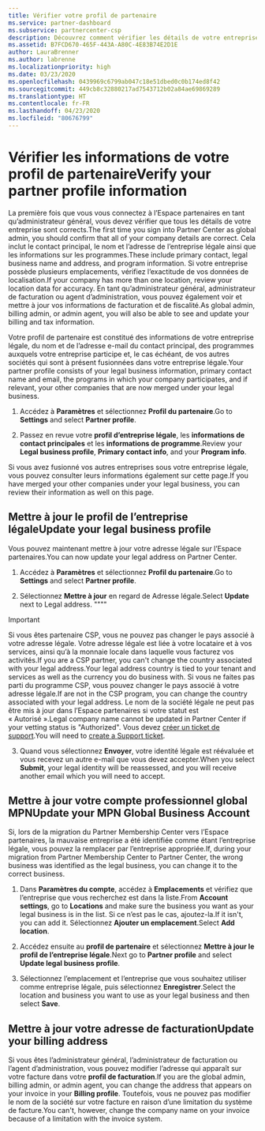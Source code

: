 ```yaml
---
title: Vérifier votre profil de partenaire
ms.service: partner-dashboard
ms.subservice: partnercenter-csp
description: Découvrez comment vérifier les détails de votre entreprise comme le contact principal, l’adresse et les informations sur les programmes. Vous pouvez aussi mettre à jour votre adresse légale et votre adresse de facturation.
ms.assetid: B7FCD670-465F-443A-A80C-4E83B74E2D1E
author: LauraBrenner
ms.author: labrenne
ms.localizationpriority: high
ms.date: 03/23/2020
ms.openlocfilehash: 0439969c6799ab047c18e51dbed0c0b174ed8f42
ms.sourcegitcommit: 449cb8c32880217ad7543712b02a84ae69869289
ms.translationtype: HT
ms.contentlocale: fr-FR
ms.lasthandoff: 04/23/2020
ms.locfileid: "80676799"
---
```

# <a name="verify-your-partner-profile-information"></a><span data-ttu-id="c5f14-104">Vérifier les informations de votre profil de partenaire</span><span class="sxs-lookup"><span data-stu-id="c5f14-104">Verify your partner profile information</span></span>

<span data-ttu-id="c5f14-105">La première fois que vous vous connectez à l’Espace partenaires en tant qu’administrateur général, vous devez vérifier que tous les détails de votre entreprise sont corrects.</span><span class="sxs-lookup"><span data-stu-id="c5f14-105">The first time you sign into Partner Center as global admin, you should confirm that all of your company details are correct.</span></span> <span data-ttu-id="c5f14-106">Cela inclut le contact principal, le nom et l’adresse de l’entreprise légale ainsi que les informations sur les programmes.</span><span class="sxs-lookup"><span data-stu-id="c5f14-106">These include primary contact, legal business name and address, and program information.</span></span> <span data-ttu-id="c5f14-107">Si votre entreprise possède plusieurs emplacements, vérifiez l’exactitude de vos données de localisation.</span><span class="sxs-lookup"><span data-stu-id="c5f14-107">If your company has more than one location, review your location data for accuracy.</span></span> <span data-ttu-id="c5f14-108">En tant qu’administrateur général, administrateur de facturation ou agent d’administration, vous pouvez également voir et mettre à jour vos informations de facturation et de fiscalité.</span><span class="sxs-lookup"><span data-stu-id="c5f14-108">As global admin, billing admin, or admin agent, you will also be able to see and update your billing and tax information.</span></span>

<span data-ttu-id="c5f14-109">Votre profil de partenaire est constitué des informations de votre entreprise légale, du nom et de l’adresse e-mail du contact principal, des programmes auxquels votre entreprise participe et, le cas échéant, de vos autres sociétés qui sont à présent fusionnées dans votre entreprise légale.</span><span class="sxs-lookup"><span data-stu-id="c5f14-109">Your partner profile consists of your legal business information, primary contact name and email, the programs in which your company participates, and if relevant, your other companies that are now merged under your legal business.</span></span>

1. <span data-ttu-id="c5f14-110">Accédez à **Paramètres** et sélectionnez **Profil du partenaire**.</span><span class="sxs-lookup"><span data-stu-id="c5f14-110">Go to **Settings** and select **Partner profile**.</span></span>

2. <span data-ttu-id="c5f14-111">Passez en revue votre **profil d’entreprise légale**, les **informations de contact principales** et les **informations de programme**.</span><span class="sxs-lookup"><span data-stu-id="c5f14-111">Review your **Legal business profile**, **Primary contact info**, and your **Program info**.</span></span>

<span data-ttu-id="c5f14-112">Si vous avez fusionné vos autres entreprises sous votre entreprise légale, vous pouvez consulter leurs informations également sur cette page.</span><span class="sxs-lookup"><span data-stu-id="c5f14-112">If you have merged your other companies under your legal business, you can review their information as well on this page.</span></span>

## <a name="update-your-legal-business-profile"></a><span data-ttu-id="c5f14-113">Mettre à jour le profil de l’entreprise légale</span><span class="sxs-lookup"><span data-stu-id="c5f14-113">Update your legal business profile</span></span>

<span data-ttu-id="c5f14-114">Vous pouvez maintenant mettre à jour votre adresse légale sur l’Espace partenaires.</span><span class="sxs-lookup"><span data-stu-id="c5f14-114">You can now update your legal address on Partner Center.</span></span>

1. <span data-ttu-id="c5f14-115">Accédez à **Paramètres** et sélectionnez **Profil du partenaire**.</span><span class="sxs-lookup"><span data-stu-id="c5f14-115">Go to **Settings** and select **Partner profile**.</span></span> 

2. <span data-ttu-id="c5f14-116">Sélectionnez **Mettre à jour** en regard de Adresse légale.</span><span class="sxs-lookup"><span data-stu-id="c5f14-116">Select **Update** next to Legal address.</span></span> <span data-ttu-id="c5f14-117">""</span><span class="sxs-lookup"><span data-stu-id="c5f14-117">""</span></span>

>[!Important]
><span data-ttu-id="c5f14-118">Si vous êtes partenaire CSP, vous ne pouvez pas changer le pays associé à votre adresse légale. Votre adresse légale est liée à votre locataire et à vos services, ainsi qu’à la monnaie locale dans laquelle vous facturez vos activités.</span><span class="sxs-lookup"><span data-stu-id="c5f14-118">If you are a CSP partner, you can't change the country associated with your legal address.Your legal address country is tied to your tenant and services as well as the currency you do business with.</span></span> <span data-ttu-id="c5f14-119">Si vous ne faites pas parti du programme CSP, vous pouvez changer le pays associé à votre adresse légale.</span><span class="sxs-lookup"><span data-stu-id="c5f14-119">If are not in the CSP program, you can change the country associated with your legal address.</span></span> <span data-ttu-id="c5f14-120">Le nom de la société légale ne peut pas être mis à jour dans l’Espace partenaires si votre statut est « Autorisé ».</span><span class="sxs-lookup"><span data-stu-id="c5f14-120">Legal company name cannot be updated in Partner Center if your vetting status is "Authorized".</span></span> <span data-ttu-id="c5f14-121">Vous devez [créer un ticket de support](https://partner.microsoft.com/en-US/dashboard/support/csp/servicerequests/create?stage=2&topicid=eb74583c-61b3-2124-bffc-00920e0ae772).</span><span class="sxs-lookup"><span data-stu-id="c5f14-121">You will need to [create a Support ticket](https://partner.microsoft.com/en-US/dashboard/support/csp/servicerequests/create?stage=2&topicid=eb74583c-61b3-2124-bffc-00920e0ae772).</span></span>

3. <span data-ttu-id="c5f14-122">Quand vous sélectionnez **Envoyer**, votre identité légale est réévaluée et vous recevez un autre e-mail que vous devez accepter.</span><span class="sxs-lookup"><span data-stu-id="c5f14-122">When you select **Submit**, your legal identity will be reassessed, and you will receive another email which you will need to accept.</span></span>

## <a name="update-your-mpn-global-business-account"></a><span data-ttu-id="c5f14-123">Mettre à jour votre compte professionnel global MPN</span><span class="sxs-lookup"><span data-stu-id="c5f14-123">Update your MPN Global Business Account</span></span>

<span data-ttu-id="c5f14-124">Si, lors de la migration du Partner Membership Center vers l’Espace partenaires, la mauvaise entreprise a été identifiée comme étant l’entreprise légale, vous pouvez la remplacer par l’entreprise appropriée.</span><span class="sxs-lookup"><span data-stu-id="c5f14-124">If, during your migration from Partner Membership Center to Partner Center, the wrong business was identified as the legal business, you can change it to the correct business.</span></span>

1. <span data-ttu-id="c5f14-125">Dans **Paramètres du compte**, accédez à **Emplacements** et vérifiez que l’entreprise que vous recherchez est dans la liste.</span><span class="sxs-lookup"><span data-stu-id="c5f14-125">From **Account settings**, go to **Locations** and make sure the business you want as your legal business is in the list.</span></span> <span data-ttu-id="c5f14-126">Si ce n’est pas le cas, ajoutez-la.</span><span class="sxs-lookup"><span data-stu-id="c5f14-126">If it isn't, you can add it.</span></span> <span data-ttu-id="c5f14-127">Sélectionnez **Ajouter un emplacement**.</span><span class="sxs-lookup"><span data-stu-id="c5f14-127">Select **Add location**.</span></span>

2. <span data-ttu-id="c5f14-128">Accédez ensuite au **profil de partenaire** et sélectionnez **Mettre à jour le profil de l’entreprise légale**.</span><span class="sxs-lookup"><span data-stu-id="c5f14-128">Next go to **Partner profile** and select **Update legal business profile**.</span></span>

3. <span data-ttu-id="c5f14-129">Sélectionnez l’emplacement et l’entreprise que vous souhaitez utiliser comme entreprise légale, puis sélectionnez **Enregistrer**.</span><span class="sxs-lookup"><span data-stu-id="c5f14-129">Select the location and business you want to use as your legal business and then select **Save**.</span></span>

## <a name="update-your-billing-address"></a><span data-ttu-id="c5f14-130">Mettre à jour votre adresse de facturation</span><span class="sxs-lookup"><span data-stu-id="c5f14-130">Update your billing address</span></span>

<span data-ttu-id="c5f14-131">Si vous êtes l’administrateur général, l’administrateur de facturation ou l’agent d’administration, vous pouvez modifier l’adresse qui apparaît sur votre facture dans votre **profil de facturation**.</span><span class="sxs-lookup"><span data-stu-id="c5f14-131">If you are the global admin, billing admin, or admin agent, you can change the address that appears on your invoice in your **Billing profile**.</span></span> <span data-ttu-id="c5f14-132">Toutefois, vous ne pouvez pas modifier le nom de la société sur votre facture en raison d’une limitation du système de facture.</span><span class="sxs-lookup"><span data-stu-id="c5f14-132">You can't, however, change the company name on your invoice because of a limitation with the invoice system.</span></span>

 


